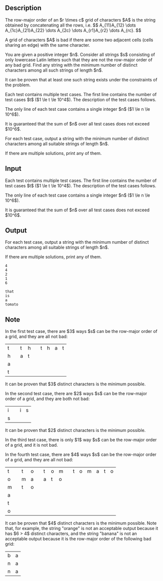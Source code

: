 ## Description

<div><p>The <span class="tex-font-style-it">row-major order</span> of an $r \times c$ grid of characters $A$ is the string obtained by concatenating all the rows, i.e. $$ A_{11}A_{12} \dots A_{1c}A_{21}A_{22} \dots A_{2c} \dots A_{r1}A_{r2} \dots A_{rc}. $$</p><p>A grid of characters $A$ is <span class="tex-font-style-it">bad</span> if there are some two adjacent cells (cells sharing an edge) with the same character.</p><p>You are given a positive integer $n$. Consider all strings $s$ consisting of only lowercase Latin letters such that they are <span class="tex-font-style-bf">not</span> the row-major order of <span class="tex-font-style-bf">any</span> bad grid. Find any string with the minimum number of distinct characters among all such strings of length $n$.</p><p>It can be proven that at least one such string exists under the constraints of the problem.</p></div><div class="input-specification"><p>Each test contains multiple test cases. The first line contains the number of test cases $t$ ($1 \le t \le 10^4$). The description of the test cases follows.</p><p>The only line of each test case contains a single integer $n$ ($1 \le n \le 10^6$).</p><p>It is guaranteed that the sum of $n$ over all test cases does not exceed $10^6$.</p></div><div class="output-specification"><p>For each test case, output a string with the minimum number of distinct characters among all suitable strings of length $n$.</p><p>If there are multiple solutions, print any of them.</p></div>

## Input

<p>Each test contains multiple test cases. The first line contains the number of test cases $t$ ($1 \le t \le 10^4$). The description of the test cases follows.</p><p>The only line of each test case contains a single integer $n$ ($1 \le n \le 10^6$).</p><p>It is guaranteed that the sum of $n$ over all test cases does not exceed $10^6$.</p>

## Output

<p>For each test case, output a string with the minimum number of distinct characters among all suitable strings of length $n$.</p><p>If there are multiple solutions, print any of them.</p>





```input1|2,4
4
4
2
1
6
```




```output1
that
is
a
tomato
```



## Note

<p>In the first test case, there are $3$ ways $s$ can be the row-major order of a grid, and they are all not bad: </p><table class="tex-tabular"><tbody><tr><td class="tex-tabular-border-left tex-tabular-text-align-center tex-tabular-border-right tex-tabular-border-top tex-tabular-border-bottom"><span class="tex-font-style-tt">t</span></td><td class="tex-tabular-text-align-center tex-tabular-border-right"></td><td class="tex-tabular-text-align-center tex-tabular-border-right tex-tabular-border-top tex-tabular-border-bottom"><span class="tex-font-style-tt">t</span></td><td class="tex-tabular-text-align-center tex-tabular-border-right tex-tabular-border-top tex-tabular-border-bottom"><span class="tex-font-style-tt">h</span></td><td class="tex-tabular-text-align-center tex-tabular-border-right"></td><td class="tex-tabular-text-align-center tex-tabular-border-right tex-tabular-border-top tex-tabular-border-bottom"><span class="tex-font-style-tt">t</span></td><td class="tex-tabular-text-align-center tex-tabular-border-right tex-tabular-border-top tex-tabular-border-bottom"><span class="tex-font-style-tt">h</span></td><td class="tex-tabular-text-align-center tex-tabular-border-right tex-tabular-border-top tex-tabular-border-bottom"><span class="tex-font-style-tt">a</span></td><td class="tex-tabular-text-align-center tex-tabular-border-right tex-tabular-border-top tex-tabular-border-bottom"><span class="tex-font-style-tt">t</span></td></tr><tr><td class="tex-tabular-border-left tex-tabular-text-align-center tex-tabular-border-right tex-tabular-border-top tex-tabular-border-bottom"><span class="tex-font-style-tt">h</span></td><td class="tex-tabular-text-align-center tex-tabular-border-right"></td><td class="tex-tabular-text-align-center tex-tabular-border-right tex-tabular-border-top tex-tabular-border-bottom"><span class="tex-font-style-tt">a</span></td><td class="tex-tabular-text-align-center tex-tabular-border-right tex-tabular-border-top tex-tabular-border-bottom"><span class="tex-font-style-tt">t</span></td><td class="tex-tabular-text-align-center"></td><td class="tex-tabular-text-align-center tex-tabular-border-top"></td><td class="tex-tabular-text-align-center tex-tabular-border-top"></td><td class="tex-tabular-text-align-center tex-tabular-border-top"></td><td class="tex-tabular-text-align-center tex-tabular-border-top"></td></tr><tr><td class="tex-tabular-border-left tex-tabular-text-align-center tex-tabular-border-right tex-tabular-border-top tex-tabular-border-bottom"><span class="tex-font-style-tt">a</span></td><td class="tex-tabular-border-left tex-tabular-text-align-center"></td><td class="tex-tabular-text-align-center tex-tabular-border-top"></td><td class="tex-tabular-text-align-center tex-tabular-border-top"></td><td class="tex-tabular-text-align-center"></td><td class="tex-tabular-text-align-center"></td><td class="tex-tabular-text-align-center"></td><td class="tex-tabular-text-align-center"></td><td class="tex-tabular-text-align-center"></td></tr><tr><td class="tex-tabular-border-left tex-tabular-text-align-center tex-tabular-border-right tex-tabular-border-top tex-tabular-border-bottom"><span class="tex-font-style-tt">t</span></td><td class="tex-tabular-border-left tex-tabular-text-align-center"></td><td class="tex-tabular-text-align-center"></td><td class="tex-tabular-text-align-center"></td><td class="tex-tabular-text-align-center"></td><td class="tex-tabular-text-align-center"></td><td class="tex-tabular-text-align-center"></td><td class="tex-tabular-text-align-center"></td><td class="tex-tabular-text-align-center"></td></tr></tbody></table> It can be proven that $3$ distinct characters is the minimum possible.<p></p><p>In the second test case, there are $2$ ways $s$ can be the row-major order of a grid, and they are both not bad: </p><table class="tex-tabular"><tbody><tr><td class="tex-tabular-border-left tex-tabular-text-align-center tex-tabular-border-right tex-tabular-border-top tex-tabular-border-bottom"><span class="tex-font-style-tt">i</span></td><td class="tex-tabular-text-align-center tex-tabular-border-right"></td><td class="tex-tabular-text-align-center tex-tabular-border-right tex-tabular-border-top tex-tabular-border-bottom"><span class="tex-font-style-tt">i</span></td><td class="tex-tabular-text-align-center tex-tabular-border-right tex-tabular-border-top tex-tabular-border-bottom"><span class="tex-font-style-tt">s</span></td></tr><tr><td class="tex-tabular-border-left tex-tabular-text-align-center tex-tabular-border-right tex-tabular-border-top tex-tabular-border-bottom"><span class="tex-font-style-tt">s</span></td><td class="tex-tabular-border-left tex-tabular-text-align-center"></td><td class="tex-tabular-text-align-center tex-tabular-border-top"></td><td class="tex-tabular-text-align-center tex-tabular-border-top"></td></tr></tbody></table> It can be proven that $2$ distinct characters is the minimum possible.<p></p><p>In the third test case, there is only $1$ way $s$ can be the row-major order of a grid, and it is not bad.</p><p>In the fourth test case, there are $4$ ways $s$ can be the row-major order of a grid, and they are all not bad: </p><table class="tex-tabular"><tbody><tr><td class="tex-tabular-border-left tex-tabular-text-align-center tex-tabular-border-right tex-tabular-border-top tex-tabular-border-bottom"><span class="tex-font-style-tt">t</span></td><td class="tex-tabular-text-align-center tex-tabular-border-right"></td><td class="tex-tabular-text-align-center tex-tabular-border-right tex-tabular-border-top tex-tabular-border-bottom"><span class="tex-font-style-tt">t</span></td><td class="tex-tabular-text-align-center tex-tabular-border-right tex-tabular-border-top tex-tabular-border-bottom"><span class="tex-font-style-tt">o</span></td><td class="tex-tabular-text-align-center tex-tabular-border-right"></td><td class="tex-tabular-text-align-center tex-tabular-border-right tex-tabular-border-top tex-tabular-border-bottom"><span class="tex-font-style-tt">t</span></td><td class="tex-tabular-text-align-center tex-tabular-border-right tex-tabular-border-top tex-tabular-border-bottom"><span class="tex-font-style-tt">o</span></td><td class="tex-tabular-text-align-center tex-tabular-border-right tex-tabular-border-top tex-tabular-border-bottom"><span class="tex-font-style-tt">m</span></td><td class="tex-tabular-text-align-center tex-tabular-border-right"></td><td class="tex-tabular-text-align-center tex-tabular-border-right tex-tabular-border-top tex-tabular-border-bottom"><span class="tex-font-style-tt">t</span></td><td class="tex-tabular-text-align-center tex-tabular-border-right tex-tabular-border-top tex-tabular-border-bottom"><span class="tex-font-style-tt">o</span></td><td class="tex-tabular-text-align-center tex-tabular-border-right tex-tabular-border-top tex-tabular-border-bottom"><span class="tex-font-style-tt">m</span></td><td class="tex-tabular-text-align-center tex-tabular-border-right tex-tabular-border-top tex-tabular-border-bottom"><span class="tex-font-style-tt">a</span></td><td class="tex-tabular-text-align-center tex-tabular-border-right tex-tabular-border-top tex-tabular-border-bottom"><span class="tex-font-style-tt">t</span></td><td class="tex-tabular-text-align-center tex-tabular-border-right tex-tabular-border-top tex-tabular-border-bottom"><span class="tex-font-style-tt">o</span></td></tr><tr><td class="tex-tabular-border-left tex-tabular-text-align-center tex-tabular-border-right tex-tabular-border-top tex-tabular-border-bottom"><span class="tex-font-style-tt">o</span></td><td class="tex-tabular-text-align-center tex-tabular-border-right"></td><td class="tex-tabular-text-align-center tex-tabular-border-right tex-tabular-border-top tex-tabular-border-bottom"><span class="tex-font-style-tt">m</span></td><td class="tex-tabular-text-align-center tex-tabular-border-right tex-tabular-border-top tex-tabular-border-bottom"><span class="tex-font-style-tt">a</span></td><td class="tex-tabular-text-align-center tex-tabular-border-right"></td><td class="tex-tabular-text-align-center tex-tabular-border-right tex-tabular-border-top tex-tabular-border-bottom"><span class="tex-font-style-tt">a</span></td><td class="tex-tabular-text-align-center tex-tabular-border-right tex-tabular-border-top tex-tabular-border-bottom"><span class="tex-font-style-tt">t</span></td><td class="tex-tabular-text-align-center tex-tabular-border-right tex-tabular-border-top tex-tabular-border-bottom"><span class="tex-font-style-tt">o</span></td><td class="tex-tabular-text-align-center"></td><td class="tex-tabular-text-align-center tex-tabular-border-top"></td><td class="tex-tabular-text-align-center tex-tabular-border-top"></td><td class="tex-tabular-text-align-center tex-tabular-border-top"></td><td class="tex-tabular-text-align-center tex-tabular-border-top"></td><td class="tex-tabular-text-align-center tex-tabular-border-top"></td><td class="tex-tabular-text-align-center tex-tabular-border-top"></td></tr><tr><td class="tex-tabular-border-left tex-tabular-text-align-center tex-tabular-border-right tex-tabular-border-top tex-tabular-border-bottom"><span class="tex-font-style-tt">m</span></td><td class="tex-tabular-text-align-center tex-tabular-border-right"></td><td class="tex-tabular-text-align-center tex-tabular-border-right tex-tabular-border-top tex-tabular-border-bottom"><span class="tex-font-style-tt">t</span></td><td class="tex-tabular-text-align-center tex-tabular-border-right tex-tabular-border-top tex-tabular-border-bottom"><span class="tex-font-style-tt">o</span></td><td class="tex-tabular-text-align-center"></td><td class="tex-tabular-text-align-center tex-tabular-border-top"></td><td class="tex-tabular-text-align-center tex-tabular-border-top"></td><td class="tex-tabular-text-align-center tex-tabular-border-top"></td><td class="tex-tabular-text-align-center"></td><td class="tex-tabular-text-align-center"></td><td class="tex-tabular-text-align-center"></td><td class="tex-tabular-text-align-center"></td><td class="tex-tabular-text-align-center"></td><td class="tex-tabular-text-align-center"></td><td class="tex-tabular-text-align-center"></td></tr><tr><td class="tex-tabular-border-left tex-tabular-text-align-center tex-tabular-border-right tex-tabular-border-top tex-tabular-border-bottom"><span class="tex-font-style-tt">a</span></td><td class="tex-tabular-border-left tex-tabular-text-align-center"></td><td class="tex-tabular-text-align-center tex-tabular-border-top"></td><td class="tex-tabular-text-align-center tex-tabular-border-top"></td><td class="tex-tabular-text-align-center"></td><td class="tex-tabular-text-align-center"></td><td class="tex-tabular-text-align-center"></td><td class="tex-tabular-text-align-center"></td><td class="tex-tabular-text-align-center"></td><td class="tex-tabular-text-align-center"></td><td class="tex-tabular-text-align-center"></td><td class="tex-tabular-text-align-center"></td><td class="tex-tabular-text-align-center"></td><td class="tex-tabular-text-align-center"></td><td class="tex-tabular-text-align-center"></td></tr><tr><td class="tex-tabular-border-left tex-tabular-text-align-center tex-tabular-border-right tex-tabular-border-top tex-tabular-border-bottom"><span class="tex-font-style-tt">t</span></td><td class="tex-tabular-border-left tex-tabular-text-align-center"></td><td class="tex-tabular-text-align-center"></td><td class="tex-tabular-text-align-center"></td><td class="tex-tabular-text-align-center"></td><td class="tex-tabular-text-align-center"></td><td class="tex-tabular-text-align-center"></td><td class="tex-tabular-text-align-center"></td><td class="tex-tabular-text-align-center"></td><td class="tex-tabular-text-align-center"></td><td class="tex-tabular-text-align-center"></td><td class="tex-tabular-text-align-center"></td><td class="tex-tabular-text-align-center"></td><td class="tex-tabular-text-align-center"></td><td class="tex-tabular-text-align-center"></td></tr><tr><td class="tex-tabular-border-left tex-tabular-text-align-center tex-tabular-border-right tex-tabular-border-top tex-tabular-border-bottom"><span class="tex-font-style-tt">o</span></td><td class="tex-tabular-border-left tex-tabular-text-align-center"></td><td class="tex-tabular-text-align-center"></td><td class="tex-tabular-text-align-center"></td><td class="tex-tabular-text-align-center"></td><td class="tex-tabular-text-align-center"></td><td class="tex-tabular-text-align-center"></td><td class="tex-tabular-text-align-center"></td><td class="tex-tabular-text-align-center"></td><td class="tex-tabular-text-align-center"></td><td class="tex-tabular-text-align-center"></td><td class="tex-tabular-text-align-center"></td><td class="tex-tabular-text-align-center"></td><td class="tex-tabular-text-align-center"></td><td class="tex-tabular-text-align-center"></td></tr></tbody></table> It can be proven that $4$ distinct characters is the minimum possible. Note that, for example, the string "<span class="tex-font-style-tt">orange</span>" is not an acceptable output because it has $6 &gt; 4$ distinct characters, and the string "<span class="tex-font-style-tt">banana</span>" is not an acceptable output because it is the row-major order of the following bad grid: <table class="tex-tabular"><tbody><tr><td class="tex-tabular-border-left tex-tabular-text-align-center tex-tabular-border-right tex-tabular-border-top tex-tabular-border-bottom"><span class="tex-font-style-tt">b</span></td><td class="tex-tabular-border-left tex-tabular-text-align-center tex-tabular-border-right tex-tabular-border-top tex-tabular-border-bottom"><span class="tex-font-style-tt">a</span></td></tr><tr><td class="tex-tabular-border-left tex-tabular-text-align-center tex-tabular-border-right tex-tabular-border-top tex-tabular-border-bottom"><span class="tex-font-style-tt">n</span></td><td class="tex-tabular-border-left tex-tabular-text-align-center tex-tabular-border-right tex-tabular-border-top tex-tabular-border-bottom"><span class="tex-font-style-tt">a</span></td></tr><tr><td class="tex-tabular-border-left tex-tabular-text-align-center tex-tabular-border-right tex-tabular-border-top tex-tabular-border-bottom"><span class="tex-font-style-tt">n</span></td><td class="tex-tabular-border-left tex-tabular-text-align-center tex-tabular-border-right tex-tabular-border-top tex-tabular-border-bottom"><span class="tex-font-style-tt">a</span></td></tr></tbody></table><p></p>
